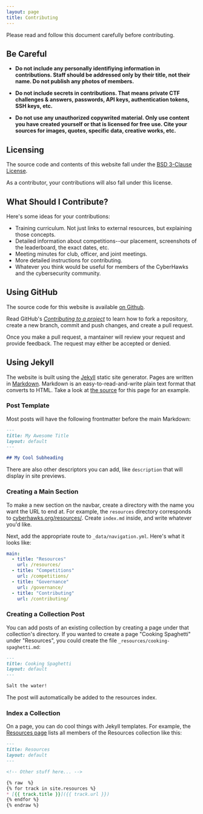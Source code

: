```yaml
---
layout: page
title: Contributing
---
```


Please read and follow this document carefully before
contributing.

## Be Careful

* **Do not include any personally identifiying information in
contributions. Staff should be addressed only by their
title, not their name. Do not publish any photos of members.**

* **Do not include secrets in contributions. That means
private CTF challenges & answers, passwords, API keys,
authentication tokens, SSH keys, etc.**

* **Do not use any unauthorized copywrited material. Only use
content you have created yourself or that is licensed for
free use. Cite your sources for images, quotes, specific
data, creative works, etc.**

## Licensing

The source code and contents of this website fall under the
[BSD 3-Clause
License](https://choosealicense.com/licenses/bsd-3-clause/).

As a contributor, your contributions will also fall under
this license.

## What Should I Contribute?

Here's some ideas for your contributions:

* Training curriculum. Not just links to external resources,
  but explaining those concepts.
* Detailed information about competitions--our placement,
  screenshots of the leaderboard, the exact dates, etc.
* Meeting minutes for club, officer, and joint meetings.
* More detailed instructions for contributing.
* Whatever you think would be useful for members of the
  CyberHawks and the cybersecurity community.

## Using GitHub

The source code for this website is available [on
Github](https://github.com/cyberhawks-ung/cyberhawks.org).

Read GitHub's *[Contributing to a
project](https://docs.github.com/en/get-started/exploring-projects-on-github/contributing-to-a-project)*
to learn how to fork a repository, create a new branch,
commit and push changes, and create a pull request.

Once you make a pull request, a mantainer will review your
request and provide feedback. The request may
either be accepted or denied.

## Using Jekyll

The website is built using the
[Jekyll](https://jekyllrb.com/) static site generator. Pages
are written in
[Markdown](https://www.markdownguide.org/cheat-sheet/).
Markdown is an easy-to-read-and-write plain text format that
converts to HTML. Take a look at [the
source](https://raw.githubusercontent.com/cyberhawks-ung/cyberhawks.org/main/contributing/index.md)
for this page for an example.

### Post Template

Most posts will have the following frontmatter before the
main Markdown:

```markdown
---
title: My Awesome Title
layout: default
---

## My Cool Subheading
```

There are also other descriptors you can add, like
`description` that will display in site previews.

### Creating a Main Section

To make a new section on the navbar, create a directory with
the name you want the URL to end at. For example, the
`resources` directory corresponds to
[cyberhawks.org/resources/](https://cyberhawks.org/resources).
Create `index.md` inside, and write whatever you'd like.

Next, add the appropriate route to `_data/navigation.yml`.
Here's what it looks like:

```yaml
main:
  - title: "Resources"
    url: /resources/
  - title: "Competitions"
    url: /competitions/
  - title: "Governance"
    url: /governance/
  - title: "Contributing"
    url: /contributing/
```

### Creating a Collection Post

You can add posts of an existing collection by creating a
page under that collection's directory. If you wanted to
create a page "Cooking Spaghetti" under "Resources", you could
create the file `_resources/cooking-spaghetti.md`:

```markdown
---
title: Cooking Spaghetti
layout: default
---

Salt the water!
```

The post will automatically be added to the resources index.

### Index a Collection

On a page, you can do cool things with Jekyll templates. For
example, the [Resources page](https://cyberhawks.org) lists
all members of the Resources collection like this:

```markdown
---
title: Resources
layout: default
---

<!-- Other stuff here... -->

{% raw  %}
{% for track in site.resources %}
* [{{ track.title }}]({{ track.url }})
{% endfor %}
{% endraw %}
```
